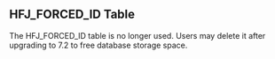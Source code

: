 
## HFJ_FORCED_ID Table
The HFJ_FORCED_ID table is no longer used.
Users may delete it after upgrading to 7.2 to free database storage space.
